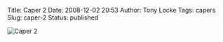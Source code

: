 Title: Caper 2
Date: 2008-12-02 20:53
Author: Tony Locke
Tags: capers
Slug: caper-2
Status: published

![Caper 2]({static}/images/2008/photo.jpg)
